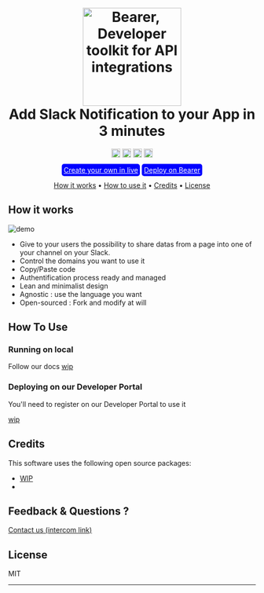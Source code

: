 
  

<h1  align="center">
<br>
<a  href="http://www.bearer.sh"><img  src="https://www.bearer.sh/assets/bearer-logo.png"  alt="Bearer, Developer toolkit for API integrations" width="200"></a>
<br>
Add Slack Notification to your App in 3 minutes
<br>
</h1>

<p  align="center">
<a  href="https://badge.fury.io/js/npm"><img  src="https://badge.fury.io/js/npm.svg"  alt="npm version"  height="18"></a>
<a  href="https://badge.fury.io/js/npm"><img  src="https://badge.fury.io/js/npm.svg"  alt="npm version"  height="18"></a>
<a  href="https://badge.fury.io/js/npm"><img  src="https://badge.fury.io/js/npm.svg"  alt="npm version"  height="18"></a>
<a  href="https://badge.fury.io/js/npm"><img  src="https://badge.fury.io/js/npm.svg"  alt="npm version"  height="18"></a>
</p>

<p  align="center">
<a  href=""  style="padding:4px; border-radius:5px;background-color:blue;color:white;font:'Source Sans Pro';"  target="_blank">Create your own in live</a>
<a  href=""  style="padding:4px; border-radius:5px;background-color:blue;color:white;font:'Source Sans Pro';"  target="_blank">Deploy on Bearer</a>
</p>
    
<p  align="center">
<a  href="#key-features">How it works</a> •
<a  href="#how-to-use">How to use it</a> •
<a  href="#credits">Credits</a> •
<a  href="#license">License</a>
</p>
  

## How it works

![demo](todo.gif)


* Give to your users the possibility to share datas from a page into one of your channel on your Slack.
* Control the domains you want to use it
* Copy/Paste code
* Authentification process ready and managed
* Lean and minimalist design
* Agnostic : use the language you want
* Open-sourced : Fork and modify at will
  

## How To Use
  

### Running on local

Follow our docs [wip](wip)
  

### Deploying on our Developer Portal

You'll need to register on our Developer Portal to use it

[wip](wip)


## Credits


This software uses the following open source packages:


-  [WIP](http://www.bearer.sh)
-

  
## Feedback & Questions ?

[Contact us (intercom link)](link)
  

## License

MIT

  

---
